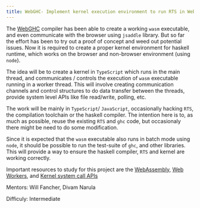 ```yaml
---
title: WebGHC- Implement kernel execution environment to run RTS in WebAssembly / JavaScript
---
```


The [WebGHC][1] compiler has been able to create a working `wasm` executable, and even communicate with the browser using `jsaddle` library.
But so far the effort has been to try out a proof of concept and weed out potential issues.
Now it is required to create a proper kernel environment for haskell runtime, which works on the browser and non-browser environment (using `node`).

The idea will be to create a kernel in `TypeScript` which runs in the main thread, and communicates / controls the execution of `wasm` executable running in a worker thread.
This will involve creating communication channels and control structures to do data transfer between the threads, provide system level APIs like file read/write, polling, etc.

The work will be mainly in `TypeScript`/ `JavaScript`, occasionally hacking `RTS`, the compilation toolchain or the haskell compiler.
The intention here is to, as much as possible, reuse the existing `RTS` and `ghc` code, but occasionaly there might be need to do some modification.

Since it is expected that the `wasm` executable also runs in batch mode using `node`, it should be possible to run the test-suite of `ghc`, and other libraries.
This will provide a way to ensure the haskell compiler, `RTS` and kernel are working correctly.

Important resources to study for this project are the [WebAssembly][2], [Web Workers][3], and [Kernel system call APIs][4]

Mentors: Will Fancher, Divam Narula

Difficuly: Intermediate

[1]: https://github.com/WebGHC/wasm-cross/wiki
[2]: https://developer.mozilla.org/en-US/docs/WebAssembly
[3]: https://developer.mozilla.org/en-US/docs/Web/API/Web_Workers_API
[4]: http://man7.org/linux/man-pages/dir_section_2.html
